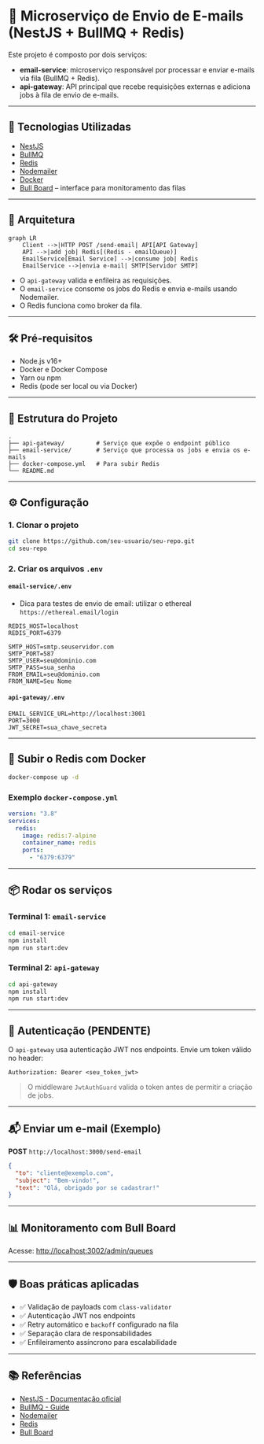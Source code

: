 # 📧 Microserviço de Envio de E-mails (NestJS + BullMQ + Redis)

Este projeto é composto por dois serviços:

- **email-service**: microserviço responsável por processar e enviar e-mails via fila (BullMQ + Redis).
- **api-gateway**: API principal que recebe requisições externas e adiciona jobs à fila de envio de e-mails.

---

## 🚀 Tecnologias Utilizadas

- [NestJS](https://nestjs.com/)
- [BullMQ](https://docs.bullmq.io/)
- [Redis](https://redis.io/)
- [Nodemailer](https://nodemailer.com/)
- [Docker](https://www.docker.com/)
- [Bull Board](https://github.com/vcapretz/bull-board) – interface para monitoramento das filas

---

## 🧩 Arquitetura

```mermaid
graph LR
    Client -->|HTTP POST /send-email| API[API Gateway]
    API -->|add job| Redis[(Redis - emailQueue)]
    EmailService[Email Service] -->|consume job| Redis
    EmailService -->|envia e-mail| SMTP[Servidor SMTP]
```

- O `api-gateway` valida e enfileira as requisições.
- O `email-service` consome os jobs do Redis e envia e-mails usando Nodemailer.
- O Redis funciona como broker da fila.

---

## 🛠 Pré-requisitos

- Node.js v16+
- Docker e Docker Compose
- Yarn ou npm
- Redis (pode ser local ou via Docker)

---

## 📁 Estrutura do Projeto

```
.
├── api-gateway/         # Serviço que expõe o endpoint público
├── email-service/       # Serviço que processa os jobs e envia os e-mails
├── docker-compose.yml   # Para subir Redis
└── README.md
```

---

## ⚙️ Configuração

### 1. Clonar o projeto

```bash
git clone https://github.com/seu-usuario/seu-repo.git
cd seu-repo
```

### 2. Criar os arquivos `.env`

#### `email-service/.env`

* Dica para testes de envio de email: utilizar o ethereal `https://ethereal.email/login`

```env
REDIS_HOST=localhost
REDIS_PORT=6379

SMTP_HOST=smtp.seuservidor.com
SMTP_PORT=587
SMTP_USER=seu@dominio.com
SMTP_PASS=sua_senha
FROM_EMAIL=seu@dominio.com
FROM_NAME=Seu Nome
```

#### `api-gateway/.env`

```env
EMAIL_SERVICE_URL=http://localhost:3001
PORT=3000
JWT_SECRET=sua_chave_secreta
```

---

## 🐳 Subir o Redis com Docker

```bash
docker-compose up -d
```

### Exemplo `docker-compose.yml`

```yaml
version: "3.8"
services:
  redis:
    image: redis:7-alpine
    container_name: redis
    ports:
      - "6379:6379"
```

---

## 📦 Rodar os serviços

### Terminal 1: `email-service`

```bash
cd email-service
npm install
npm run start:dev
```

### Terminal 2: `api-gateway`

```bash
cd api-gateway
npm install
npm run start:dev
```

---

## 🔐 Autenticação (PENDENTE)

O `api-gateway` usa autenticação JWT nos endpoints. Envie um token válido no header:

```http
Authorization: Bearer <seu_token_jwt>
```

> O middleware `JwtAuthGuard` valida o token antes de permitir a criação de jobs.

---

## 📬 Enviar um e-mail (Exemplo)

**POST** `http://localhost:3000/send-email`

```json
{
  "to": "cliente@exemplo.com",
  "subject": "Bem-vindo!",
  "text": "Olá, obrigado por se cadastrar!"
}
```

---

## 📊 Monitoramento com Bull Board

Acesse: [http://localhost:3002/admin/queues](http://localhost:3002/admin/queues)

---

## 🛡 Boas práticas aplicadas

- ✅ Validação de payloads com `class-validator`
- ✅ Autenticação JWT nos endpoints
- ✅ Retry automático e `backoff` configurado na fila
- ✅ Separação clara de responsabilidades
- ✅ Enfileiramento assíncrono para escalabilidade

---

## 📚 Referências

- [NestJS - Documentação oficial](https://docs.nestjs.com/)
- [BullMQ - Guide](https://docs.bullmq.io/)
- [Nodemailer](https://nodemailer.com/about/)
- [Redis](https://redis.io/)
- [Bull Board](https://github.com/vcapretz/bull-board)
